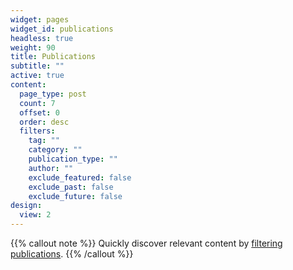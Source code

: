 ```yaml
---
widget: pages
widget_id: publications
headless: true
weight: 90
title: Publications
subtitle: ""
active: true
content:
  page_type: post
  count: 7
  offset: 0
  order: desc
  filters:
    tag: ""
    category: ""
    publication_type: ""
    author: ""
    exclude_featured: false
    exclude_past: false
    exclude_future: false
design:
  view: 2
---
```


{{% callout note %}}
Quickly discover relevant content by [filtering publications](./publication/).
{{% /callout %}}
